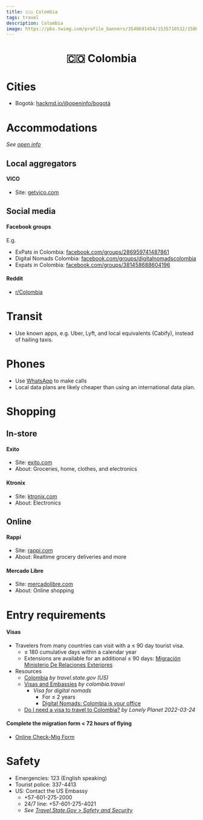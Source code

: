 ```yaml
---
title: 🇨🇴 Colombia
tags: travel
description: Colombia
image: https://pbs.twimg.com/profile_banners/3540691454/1535710532/1500x500
---
```


<h1 style="text-align: center;">🇨🇴 Colombia</h1>

# Cities

- Bogotà: [hackmd.io/@openinfo/bogotá](https://hackmd.io/@openinfo/bogotá)

# Accommodations

*See [open info](https://docs.google.com/document/d/17dD4YedWuiw-Q7GSv9WCC2rYfsLmLZoqqXzWitLhXlg/edit#heading=h.ygdbv0hsp0tk)*

## Local aggregators

#### VICO

- Site: [getvico.com](https://getvico.com)

## Social media

#### Facebook groups

E.g.

- ExPats in Colombia: [facebook.com/groups/286959741487861](https://www.facebook.com/groups/286959741487861)
- Digital Nomads Colombia: [facebook.com/groups/digitalnomadscolombia](https://www.facebook.com/groups/digitalnomadscolombia)
- Expats in Colombia: [facebook.com/groups/381458688604196](https://www.facebook.com/groups/381458688604196/)

#### Reddit

- [r/Colombia](https://www.reddit.com/r/Colombia/)

# Transit

- Use known apps, e.g. Uber, Lyft, and local equivalents (Cabify), instead of hailing taxis.

# Phones

- Use [WhatsApp](https://www.whatsapp.com/) to make calls
- Local data plans are likely cheaper than using an international data plan.

# Shopping

## In-store

#### Exito

- Site: [exito.com](https://www.exito.com)
- About: Groceries, home, clothes, and electronics

#### Ktronix

- Site: [ktronix.com](https://www.ktronix.com)
- About: Electronics

## Online

#### Rappi

- Site: [rappi.com](https://rappi.com)
- About: Realtime grocery deliveries and more

#### Mercado Libre

- Site: [mercadolibre.com](https://mercadolibre.com/)
- About: Online shopping

# Entry requirements

#### Visas

- Travelers from many countries can visit with a ≤ 90 day tourist visa.
    - ≤ 180 cumulative days within a calendar year
    - Extensions are available for an additional ≤ 90 days: [Migración Ministerio De Relaciones Exteriores](https://www.migracioncolombia.gov.co/component/sppagebuilder/48-aun-estas-a-tiempo)
- Resources
    - [Colombia](https://travel.state.gov/content/travel/en/international-travel/International-Travel-Country-Information-Pages/Colombia.html) *by travel.state.gov (US)*
    - [Visas and Embassies](https://colombia.travel/en/practical-information/visas-and-embassies) *by colombia.travel*
        - *Visa for digital nomads*
            - For ≤ 2 years
            - [Digital Nomads: Colombia is your office](https://colombia.travel/en/blog/digital-nomads-colombia-is-your-office)
    - [Do I need a visa to travel to Colombia?](https://www.lonelyplanet.com/articles/visa-requirements-for-colombia) *by Lonely Planet 2022-03-24*

#### Complete the migration form < 72 hours of flying

- [Online Check-Mig Form](https://apps.migracioncolombia.gov.co/pre-registro)

# Safety

- Emergencies: 123 (English speaking)
- Tourist police: 337-4413
- US: Contact the US Embassy
    - +57-601-275-2000
    - 24/7 line: +57-601-275-4021
    - *See [Travel.State.Gov > Safety and Security](https://travel.state.gov/content/travel/en/international-travel/International-Travel-Country-Information-Pages/Colombia.html)*